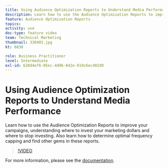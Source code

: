 ```yaml
---
title: Using Audience Optimization Reports to Understand Media Performance
description: Learn how to use the Audience Optimization Reports to improve your campaigns, understanding where to invest your marketing dollars and where to stop investing. Also learn how to determine optimal frequency capping and find other gems in these reports.
feature: Audience Optimization Reports
topics: 
activity: use
doc-type: feature video
team: Technical Marketing
thumbnail: 330401.jpg
kt: 6838

role: Business Practitioner
level: Intermediate
exl-id: 620d4ef6-05ec-4d96-842e-919c6ec402d9
---
```

# Using Audience Optimization Reports to Understand Media Performance

Learn how to use the Audience Optimization Reports to improve your campaigns, understanding where to invest your marketing dollars and where to stop investing. Also learn how to determine optimal frequency capping and find other gems in these reports.

>[!VIDEO](https://video.tv.adobe.com/v/330401/?quality=12&learn=on)

For more information, please see the [documentation](https://experienceleague.adobe.com/docs/audience-manager/user-guide/reporting/audience-optimization-reports/audience-optimization-reports.html#reporting).
